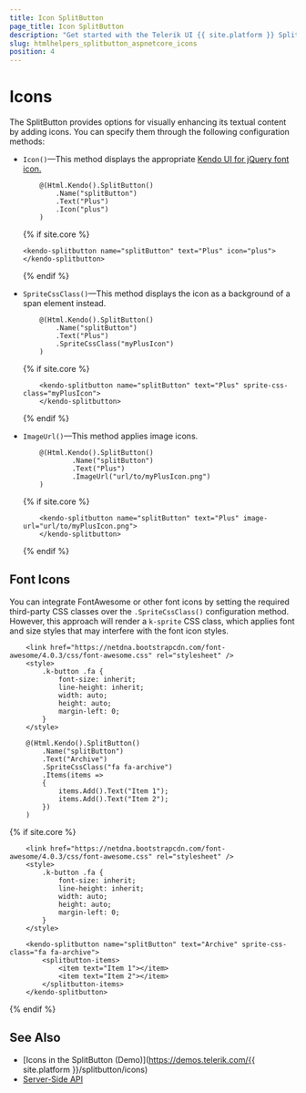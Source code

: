 ```yaml
---
title: Icon SplitButton
page_title: Icon SplitButton
description: "Get started with the Telerik UI {{ site.platform }} SplitButton and add background, image, or font icons to enhance the visualization of the widget."
slug: htmlhelpers_splitbutton_aspnetcore_icons
position: 4
---
```


# Icons

The SplitButton provides options for visually enhancing its textual content by adding icons. You can specify them through the following configuration methods:

* `Icon()`&mdash;This method displays the appropriate [Kendo UI for jQuery font icon.](https://docs.telerik.com/kendo-ui/styles-and-layout/sass-themes/font-icons)

    ```HtmlHelper
        @(Html.Kendo().SplitButton()
            .Name("splitButton")
            .Text("Plus")
            .Icon("plus")
        )
    ```
    {% if site.core %}
    ```TagHelper
    <kendo-splitbutton name="splitButton" text="Plus" icon="plus">
    </kendo-splitbutton>
    ```
    {% endif %}
* `SpriteCssClass()`&mdash;This method displays the icon as a background of a span element instead.

    ```HtmlHelper
        @(Html.Kendo().SplitButton()
            .Name("splitButton")
            .Text("Plus")
            .SpriteCssClass("myPlusIcon")
        )
    ```
    {% if site.core %}
    ```TagHelper.cshtml
        <kendo-splitbutton name="splitButton" text="Plus" sprite-css-class="myPlusIcon">
        </kendo-splitbutton>
    ```
    {% endif %}
* `ImageUrl()`&mdash;This method applies image icons.

    ```HtmlHelper
        @(Html.Kendo().SplitButton()
                .Name("splitButton")
                .Text("Plus")
                .ImageUrl("url/to/myPlusIcon.png")
        )

    ```
    {% if site.core %}
    ```TagHelper
        <kendo-splitbutton name="splitButton" text="Plus" image-url="url/to/myPlusIcon.png">
        </kendo-splitbutton>
    ```
    {% endif %}

## Font Icons

You can integrate FontAwesome or other font icons by setting the required third-party CSS classes over the `.SpriteCssClass()` configuration method. However, this approach will render a `k-sprite` CSS class, which applies font and size styles that may interfere with the font icon styles.

```HtmlHelper
    <link href="https://netdna.bootstrapcdn.com/font-awesome/4.0.3/css/font-awesome.css" rel="stylesheet" />
    <style>
        .k-button .fa {
            font-size: inherit;
            line-height: inherit;
            width: auto;
            height: auto;
            margin-left: 0;
        }
    </style>

    @(Html.Kendo().SplitButton()
        .Name("splitButton")
        .Text("Archive")
        .SpriteCssClass("fa fa-archive")
        .Items(items =>
        {
            items.Add().Text("Item 1");
            items.Add().Text("Item 2");
        })
    )
```
{% if site.core %}
```TagHelper
    <link href="https://netdna.bootstrapcdn.com/font-awesome/4.0.3/css/font-awesome.css" rel="stylesheet" />
    <style>
        .k-button .fa {
            font-size: inherit;
            line-height: inherit;
            width: auto;
            height: auto;
            margin-left: 0;
        }
    </style>

    <kendo-splitbutton name="splitButton" text="Archive" sprite-css-class="fa fa-archive">
        <splitbutton-items>
            <item text="Item 1"></item>
            <item text="Item 2"></item>
        </splitbutton-items>
    </kendo-splitbutton>
```
{% endif %}

## See Also

* [Icons in the SplitButton (Demo)](https://demos.telerik.com/{{ site.platform }}/splitbutton/icons)
* [Server-Side API](/api/splitbutton)